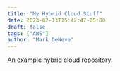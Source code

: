 ```yaml
---
title: "My Hybrid Cloud Stuff"
date: 2023-02-13T15:42:47-05:00
draft: false
tags: ["AWS"]
author: "Mark DeNeve"
---
```


An example hybrid cloud repository.